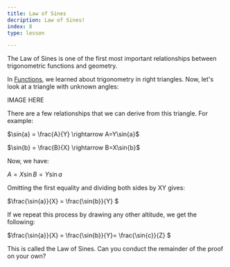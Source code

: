 ```yaml
---
title: Law of Sines
decription: Law of Sines!
index: 8
type: lesson

---
```



The Law of Sines is one of the first most important relationships
between trigonometric functions and geometry.

In [Functions](/learn/trigonometry/functions/exploration/), we learned about trigonometry in right triangles. Now, let's look at a triangle with unknown angles:

IMAGE HERE

There are a few relationships that we can derive from this triangle. For example:

$\sin{a} = \frac{A}{Y} \rightarrow A=Y\sin{a}$

$\sin{b} = \frac{B}{X} \rightarrow B=X\sin{b}$

Now, we have:

$A=X \sin{B}= Y\sin{a}$

Omitting the first equality and dividing both sides by XY gives:

\$\\frac{\\sin{a}}{X} = \\frac{\\sin{b}}{Y} \$

If we repeat this process by drawing any other altitude, we get the following:

\$\\frac{\\sin{a}}{X} = \\frac{\\sin{b}}{Y}= \\frac{\\sin{c}}{Z} \$

This is called the Law of Sines. Can you conduct the remainder of the proof on your own?